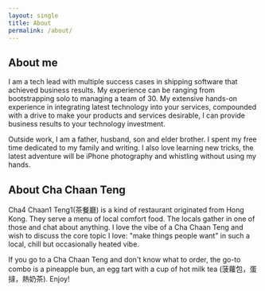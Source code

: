 ```yaml
---
layout: single
title: About
permalink: /about/
---
```

## About me

I am a tech lead with multiple success cases in shipping software that achieved business results. My experience can be ranging from bootstrapping solo to managing a team of 30. My extensive hands-on experience in integrating latest technology into your services, compounded with a drive to make your products and services desirable, I can provide business results to your technology investment.

Outside work, I am a father, husband, son and elder brother. I spent my free time dedicated to my family and writing. I also love learning new tricks, the latest adventure will be iPhone photography and whistling without using my hands.

## About Cha Chaan Teng

Cha4 Chaan1 Teng1(茶餐廳) is a kind of restaurant originated from Hong Kong. They serve a menu of local comfort food. The locals gather in one of those and chat about anything. I love the vibe of a Cha Chaan Teng and wish to discuss the core topic I love: "make things people want" in such a local, chill but occasionally heated vibe.

If you go to a Cha Chaan Teng and don't know what to order, the go-to combo is a pineapple bun, an egg tart with a cup of hot milk tea (菠蘿包，蛋撻，熱奶茶). Enjoy!

